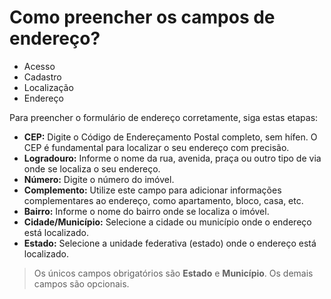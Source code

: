 # Como preencher os campos de endereço?

- Acesso
- Cadastro
- Localização
- Endereço

Para preencher o formulário de endereço corretamente, siga estas etapas:

* **CEP:** Digite o Código de Endereçamento Postal completo, sem hífen. O CEP é fundamental para localizar o seu endereço com precisão.
* **Logradouro:** Informe o nome da rua, avenida, praça ou outro tipo de via onde se localiza o seu endereço.
* **Número:** Digite o número do imóvel.
* **Complemento:** Utilize este campo para adicionar informações complementares ao endereço, como apartamento, bloco, casa, etc.
* **Bairro:** Informe o nome do bairro onde se localiza o imóvel.
* **Cidade/Município:** Selecione a cidade ou município onde o endereço está localizado. 
* **Estado:** Selecione a unidade federativa (estado) onde o endereço está localizado.

> Os únicos campos obrigatórios são **Estado** e **Município**. Os demais campos são opcionais.